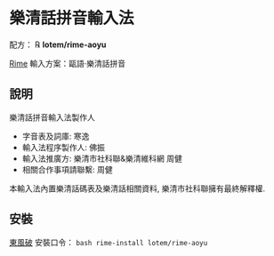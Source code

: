 # 樂清話拼音輸入法

配方： ℞ **lotem/rime-aoyu**

[Rime](http://rime.im) 輸入方案：甌語·樂清話拼音

## 說明

樂清話拼音輸入法製作人

* 字音表及詞庫: 寒逸
* 輸入法程序製作人: 佛振
* 輸入法推廣方: 樂清市社科聯&樂清維科網  周健
* 相關合作事項請聯繫: 周健

本輸入法內置樂清話碼表及樂清話相關資料,
樂清市社科聯擁有最終解釋權.

## 安裝

[東風破](https://github.com/rime/plum) 安裝口令： `bash rime-install lotem/rime-aoyu`
